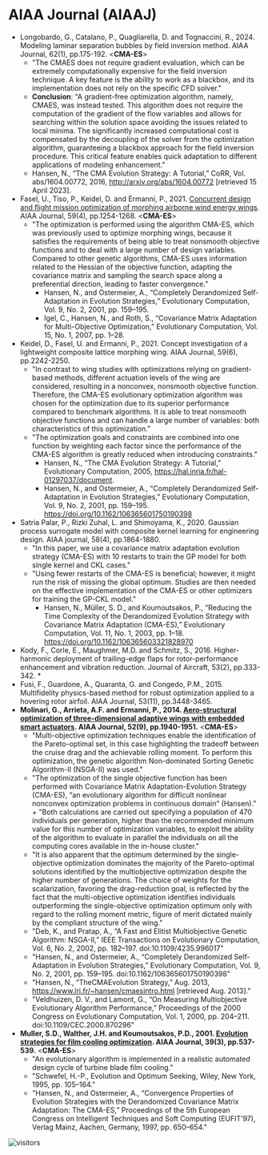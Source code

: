 # AIAA Journal (AIAAJ)

* Longobardo, G., Catalano, P., Quagliarella, D. and Tognaccini, R., 2024. Modeling laminar separation bubbles by field inversion method. AIAA Journal, 62(1), pp.175-192. <**CMA-ES**>
  * "The CMAES does not require gradient evaluation, which can be extremely computationally expensive for the field inversion technique. A key feature is the ability to work as a blackbox, and its implementation does not rely on the specific CFD solver."
  * **Conclusion**: "A gradient-free optimization algorithm, namely, CMAES, was instead tested. This algorithm does not require the computation of the gradient of the flow variables and allows for searching within the solution space avoiding the issues related to local minima. The significantly increased computational cost is compensated by the decoupling of the solver from the optimization algorithm, guaranteeing a blackbox approach for the field inversion procedure. This critical feature enables quick adaptation to different applications of modeling enhancement."
  * Hansen, N., “The CMA Evolution Strategy: A Tutorial,” CoRR, Vol. abs/1604.00772, 2016, http://arxiv.org/abs/1604.00772 [retrieved 15 April 2023].
* Fasel, U., Tiso, P., Keidel, D. and Ermanni, P., 2021. [Concurrent design and flight mission optimization of morphing airborne wind energy wings](https://arc.aiaa.org/doi/full/10.2514/1.J059621). AIAA Journal, 59(4), pp.1254-1268. <**CMA-ES**>
  * "The optimization is performed using the algorithm CMA-ES, which was previously used to optimize morphing wings, because it satisfies the requirements of being able to treat nonsmooth objective functions and to deal with a large number of design variables. Compared to other genetic algorithms, CMA-ES uses information related to the Hessian of the objective function, adapting the covariance matrix and sampling the search space along a preferential direction, leading to faster convergence."
    * Hansen, N., and Ostermeier, A., “Completely Derandomized Self-Adaptation in Evolution Strategies,” Evolutionary Computation, Vol. 9, No. 2, 2001, pp. 159–195.
    * Igel, C., Hansen, N., and Roth, S., “Covariance Matrix Adaptation for Multi-Objective Optimization,” Evolutionary Computation, Vol. 15, No. 1, 2007, pp. 1–28.
* Keidel, D., Fasel, U. and Ermanni, P., 2021. Concept investigation of a lightweight composite lattice morphing wing. AIAA Journal, 59(6), pp.2242-2250.
  * "In contrast to wing studies with optimizations relying on gradient-based methods, different actuation levels of the wing are considered, resulting in a nonconvex, nonsmooth objective function. Therefore, the CMA-ES evolutionary optimization algorithm was chosen for the optimization due to its superior performance compared to benchmark algorithms. It is able to treat nonsmooth objective functions and can handle a large number of variables: both characteristics of this optimization."
  * "The optimization goals and constraints are combined into one function by weighting each factor since the performance of the CMA-ES algorithm is greatly reduced when introducing constraints."
    * Hansen, N., “The CMA Evolution Strategy: A Tutorial,” Evolutionary Computation, 2005, https://hal.inria.fr/hal-01297037/document.
    * Hansen, N., and Ostermeier, A., “Completely Derandomized Self-Adaptation in Evolution Strategies,” Evolutionary Computation, Vol. 9, No. 2, 2001, pp. 159–195. https://doi.org/10.1162/106365601750190398
* Satria Palar, P., Rizki Zuhal, L. and Shimoyama, K., 2020. Gaussian process surrogate model with composite kernel learning for engineering design. AIAA journal, 58(4), pp.1864-1880.
  * "In this paper, we use a covariance matrix adaptation evolution strategy (CMA-ES) with 10 restarts to train the GP model for both single kernel and CKL cases."
  * "Using fewer restarts of the CMA-ES is beneficial; however, it might run the risk of missing the global optimum. Studies are then needed on the effective implementation of the CMA-ES or other optimizers for training the GP-CKL model."
    * Hansen, N., Müller, S. D., and Koumoutsakos, P., “Reducing the Time Complexity of the Derandomized Evolution Strategy with Covariance Matrix Adaptation (CMA-ES),” Evolutionary Computation, Vol. 11, No. 1, 2003, pp. 1–18. https://doi.org/10.1162/106365603321828970
* Kody, F., Corle, E., Maughmer, M.D. and Schmitz, S., 2016. Higher-harmonic deployment of trailing-edge flaps for rotor-performance enhancement and vibration reduction. Journal of Aircraft, 53(2), pp.333-342.
  * 
* Fusi, F., Guardone, A., Quaranta, G. and Congedo, P.M., 2015. Multifidelity physics-based method for robust optimization applied to a hovering rotor airfoil. AIAA Journal, 53(11), pp.3448-3465.
* **Molinari, G., Arrieta, A.F. and Ermanni, P., 2014. [Aero-structural optimization of three-dimensional adaptive wings with embedded smart actuators](https://arc.aiaa.org/doi/full/10.2514/1.J052715). AIAA Journal, 52(9), pp.1940-1951.** <**CMA-ES**>
  * "Multi-objective optimization techniques enable the identification of the Pareto-optimal set, in this case highlighting the tradeoff between the cruise drag and the achievable rolling moment. To perform this optimization, the genetic algorithm Non-dominated Sorting Genetic Algorithm-II (NSGA-II) was used."
  * "The optimization of the single objective function has been performed with Covariance Matrix Adaptation-Evolution Strategy (CMA-ES), “an evolutionary algorithm for difficult nonlinear nonconvex optimization problems in continuous domain” (Hansen)." + "Both calculations are carried out specifying a population of 470 individuals per generation, higher than the recommended minimum value for this number of optimization variables, to exploit the ability of the algorithm to evaluate in parallel the individuals on all the computing cores available in the in-house cluster."
  * "It is also apparent that the optimum determined by the single-objective optimization dominates the majority of the Pareto-optimal solutions identified by the multiobjective optimization despite the higher number of generations. The choice of weights for the scalarization, favoring the drag-reduction goal, is reflected by the fact that the multi-objective optimization identifies individuals outperforming the single-objective optimization optimum only with regard to the rolling moment metric, figure of merit dictated mainly by the compliant structure of the wing."
  * "Deb, K., and Pratap, A., “A Fast and Elitist Multiobjective Genetic Algorithm: NSGA-II,” IEEE Transactions on Evolutionary Computation, Vol. 6, No. 2, 2002, pp. 182–197. doi:10.1109/4235.996017"
  * "Hansen, N., and Ostermeier, A., “Completely Derandomized Self-Adaptation in Evolution Strategies,” Evolutionary Computation, Vol. 9, No. 2, 2001, pp. 159–195. doi:10.1162/106365601750190398"
  * "Hansen, N., “TheCMAEvolution Strategy,” Aug. 2013, https://www.lri.fr/~hansen/cmaesintro.html [retrieved Aug. 2013]."
  * "Veldhuizen, D. V., and Lamont, G., “On Measuring Multiobjective Evolutionary Algorithm Performance,” Proceedings of the 2000 Congress on Evolutionary Computation, Vol. 1, 2000, pp. 204–211. doi:10.1109/CEC.2000.870296"
* **Muller, S.D., Walther, J.H. and Koumoutsakos, P.D., 2001. [Evolution strategies for film cooling optimization](https://arc.aiaa.org/doi/10.2514/2.1342). AIAA Journal, 39(3), pp.537-539.** <**CMA-ES**>
  * "An evolutionary algorithm is implemented in a realistic automated design cycle of turbine blade film cooling."
  * "Schwefel, H.-P., Evolution and Optimum Seeking, Wiley, New York, 1995, pp. 105–164."
  * "Hansen, N., and Ostermeier, A., “Convergence Properties of Evolution Strategies with the Derandomized Covariance Matrix Adaptation: The CMA-ES,” Proceedings of the 5th European Congress on Intelligent Techniques and Soft Computing (EUFIT’97), Verlag Mainz, Aachen, Germany, 1997, pp. 650–654."

![visitors](https://visitor-badge.laobi.icu/badge?page_id=Evolutionary-Intelligence.DistributedEvolutionaryComputation-AIAAJ)
